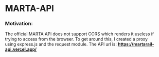 
# MARTA-API
### Motivation:
The official MARTA API does not support CORS which renders it useless if trying to access from the browser. To get around this, I created a proxy using express.js and the request module.
The API url is: **https://martarail-api.vercel.app/**
